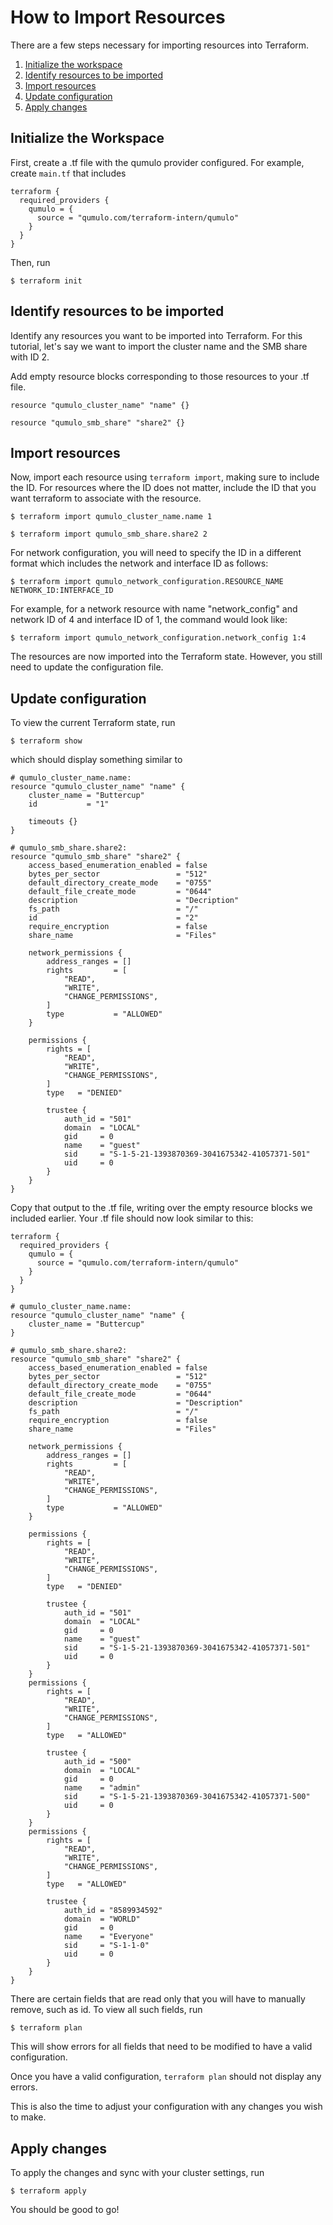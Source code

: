 # **How to Import Resources**
There are a few steps necessary for importing resources into Terraform.

1. [Initialize the workspace](#initialize-workspace)
2. [Identify resources to be imported](#identify-resources)
3. [Import resources](#import-resources)
4. [Update configuration](#update-configuration)
5. [Apply changes](#apply-changes)

<a id="initialize-workspace"></a>
## Initialize the Workspace
First, create a .tf file with the qumulo provider configured. For example, create `main.tf` that includes

```
terraform {
  required_providers {
    qumulo = {
      source = "qumulo.com/terraform-intern/qumulo"
    }
  }
}
```

Then, run 

    $ terraform init

<a id="identify-resources"></a>
## Identify resources to be imported
Identify any resources you want to be imported into Terraform. For this tutorial, let's say we want to import the cluster name and the SMB share with ID 2. 

Add empty resource blocks corresponding to those resources to your .tf file.

```
resource "qumulo_cluster_name" "name" {}

resource "qumulo_smb_share" "share2" {}
```


<a id="import-resources"></a>
## Import resources
Now, import each resource using `terraform import`, making sure to include the ID. For resources where the ID does not matter, include the ID that you want terraform to associate with the resource. 
```
$ terraform import qumulo_cluster_name.name 1

$ terraform import qumulo_smb_share.share2 2
```

For network configuration, you will need to specify the ID in a different format which includes the network and interface
ID as follows:
```
$ terraform import qumulo_network_configuration.RESOURCE_NAME NETWORK_ID:INTERFACE_ID
```
For example, for a network resource with name "network_config" and 
network ID of 4 and interface ID of 1, the command would look like:
```
$ terraform import qumulo_network_configuration.network_config 1:4
```

The resources are now imported into the Terraform state. However, you still need to update the configuration file.

<a id="update-configuration"></a>
## Update configuration
To view the current Terraform state, run
    
    $ terraform show

which should display something similar to

```
# qumulo_cluster_name.name:
resource "qumulo_cluster_name" "name" {
    cluster_name = "Buttercup"
    id           = "1"

    timeouts {}
}

# qumulo_smb_share.share2:
resource "qumulo_smb_share" "share2" {
    access_based_enumeration_enabled = false
    bytes_per_sector                 = "512"
    default_directory_create_mode    = "0755"
    default_file_create_mode         = "0644"
    description                      = "Decription"
    fs_path                          = "/"
    id                               = "2"
    require_encryption               = false
    share_name                       = "Files"

    network_permissions {
        address_ranges = []
        rights         = [
            "READ",
            "WRITE",
            "CHANGE_PERMISSIONS",
        ]
        type           = "ALLOWED"
    }

    permissions {
        rights = [
            "READ",
            "WRITE",
            "CHANGE_PERMISSIONS",
        ]
        type   = "DENIED"

        trustee {
            auth_id = "501"
            domain  = "LOCAL"
            gid     = 0
            name    = "guest"
            sid     = "S-1-5-21-1393870369-3041675342-41057371-501"
            uid     = 0
        }
    }
}
```

Copy that output to the .tf file, writing over the empty resource blocks we included earlier. Your .tf file should now look similar to this:

```
terraform {
  required_providers {
    qumulo = {
      source = "qumulo.com/terraform-intern/qumulo"
    }
  }
}

# qumulo_cluster_name.name:
resource "qumulo_cluster_name" "name" {
    cluster_name = "Buttercup"
}

# qumulo_smb_share.share2:
resource "qumulo_smb_share" "share2" {
    access_based_enumeration_enabled = false
    bytes_per_sector                 = "512"
    default_directory_create_mode    = "0755"
    default_file_create_mode         = "0644"
    description                      = "Description"
    fs_path                          = "/"
    require_encryption               = false
    share_name                       = "Files"

    network_permissions {
        address_ranges = []
        rights         = [
            "READ",
            "WRITE",
            "CHANGE_PERMISSIONS",
        ]
        type           = "ALLOWED"
    }

    permissions {
        rights = [
            "READ",
            "WRITE",
            "CHANGE_PERMISSIONS",
        ]
        type   = "DENIED"

        trustee {
            auth_id = "501"
            domain  = "LOCAL"
            gid     = 0
            name    = "guest"
            sid     = "S-1-5-21-1393870369-3041675342-41057371-501"
            uid     = 0
        }
    }
    permissions {
        rights = [
            "READ",
            "WRITE",
            "CHANGE_PERMISSIONS",
        ]
        type   = "ALLOWED"

        trustee {
            auth_id = "500"
            domain  = "LOCAL"
            gid     = 0
            name    = "admin"
            sid     = "S-1-5-21-1393870369-3041675342-41057371-500"
            uid     = 0
        }
    }
    permissions {
        rights = [
            "READ",
            "WRITE",
            "CHANGE_PERMISSIONS",
        ]
        type   = "ALLOWED"

        trustee {
            auth_id = "8589934592"
            domain  = "WORLD"
            gid     = 0
            name    = "Everyone"
            sid     = "S-1-1-0"
            uid     = 0
        }
    }
}
```

There are certain fields that are read only that you will have to manually remove, such as id. To view all such fields, run 

    $ terraform plan

This will show errors for all fields that need to be modified to have a valid configuration.

Once you have a valid configuration, `terraform plan` should not display any errors. 

This is also the time to adjust your configuration with any changes you wish to make.

<a id="apply-changes"></a>
## Apply changes
To apply the changes and sync with your cluster settings, run

    $ terraform apply

You should be good to go!


